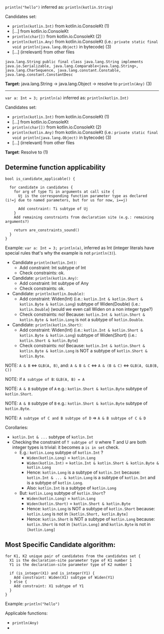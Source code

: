 `println("hello")` inferred as: `println(kotlin.String)`

Candidates set:
- `println(kotlin.Int)` from kotlin.io.ConsoleKt (1)
- [...] from kotlin.io.ConsoleKt
- `println(char[])` from kotlin.io.ConsoleKt (2)
- `println(kotlin.Any)` from kotlin.io.ConsoleKt (i.e.: `private static final void println(java.lang.Object)` in bytecode) (3)
- [...] (irrelevant) from other files


`java.lang.String`: `public final class java.lang.String implements java.io.Serializable, java.lang.Comparable<java.lang.String>, java.lang.CharSequence, java.lang.constant.Constable, java.lang.constant.ConstantDesc`


**Target:** java.lang.String -> java.lang.Object -> resolve to `println(Any)` (3)

---
`var a: Int = 3; println(a)` inferred as: `println(kotlin.Int)`

Candidates set:
- `println(kotlin.Int)` from kotlin.io.ConsoleKt (1)
- [...] from kotlin.io.ConsoleKt
- `println(char[])` from kotlin.io.ConsoleKt (2)
- `println(kotlin.Any)` from kotlin.io.ConsoleKt (i.e.: `private static final void println(java.lang.Object)` in bytecode) (3)
- [...] (irrelevant) from other files


**Target**: Resolve to (1)


## Determine function applicability

```
bool is_candidate_applicable() {

  for candidate in candidates {
    for arg of type Ti in arguments at call site {
      Uj is the corresponding function parameter type as declared (i!=j due to named parameters, but for us for now, i==j)

      Add constraint: Ti subtype of Uj
    }
    Add remaining constraints from declaration site (e.g.: remaining arguments?)

    return are_constraints_sound()
  }
}
```

Example: `var a: Int = 3; println(a)`, inferred as Int (integer literals have special rules that's why the example is not `println(3)`).

- Candidate `println(kotlin.Int)`: 
  + Add constraint: Int subtype of Int
  + Check constraints: ok.
- Candidate: `println(kotlin.Any)`:
  + Add constraint: Int subtype of Any
  + Check constraints: ok.
- Candidate: `println(kotlin.Double)`:
  + Add constraint: Widen(Int) (i.e.: `kotlin.Int & kotlin.Short & kotlin.Byte & kotlin.Long`) subtype of Widen(Double) (i.e.: `kotlin.Double`) (would we even call Widen on a non integer type?)
  + Check constraints: no! Because: `kotlin.Int & kotlin.Short & kotlin.Byte & kotlin.Long` is not a subtype of `kotlin.Double`.
- Candidate: `println(kotlin.Short)`:
  + Add constraint: Widen(Int) (i.e.: `kotlin.Int & kotlin.Short & kotlin.Byte & kotlin.Long`) subtype of Widen(Short) (i.e.: `kotlin.Short & kotlin.Byte`) 
  + Check constraints: no! Because: `kotlin.Int & kotlin.Short & kotlin.Byte & kotlin.Long` is NOT a subtype of `kotlin.Short & kotlin.Byte`. 



NOTE: `A & B` <=> `GLB(A, B)`, and: `A & B & C` <=> `A & (B & C)` <=> `GLB(A, GLB(B, C))`

NOTE: if `A subtype of B`: `GLB(A, B) = A`

NOTE: `A & B` subtype of `A` e.g.: `kotlin.Short & kotlin.Byte` subtype of `kotlin.Short`.

NOTE: `A & B` subtype of `B` e.g.: `kotlin.Short & kotlin.Byte` subtype of `kotlin.Byte`.

NOTE: `A subtype of C and B subtype of D` => `A & B subtype of C & D`


Corollaries:
- `kotlin.Int & ...` subtype of `kotlin.Int`
- Checking the constraint of `T subtype of U` where T and U are both integer types is trivial: it becomes a `is in set` check.
  + E.g.: `kotlin.Long` subtype of `kotlin.Int` ? 
    - `Widen(kotlin.Long)` = `kotlin.Long`
    - `Widen(kotlin.Int)` = `kotlin.Int & kotlin.Short & kotlin.Byte & kotlin.Long`
    - Hence: `kotlin.Long` is a subtype of `kotlin.Int` because: `kotlin.Int & ... & kotlin.Long` is a subtype of `kotlin.Int` and is a subtype of `kotlin.Long`.
    - Also: `kotlin.Int` is a subtype of `kotlin.Long`
  + But: `kotlin.Long` subtype of `kotlin.Short`?
    - `Widen(kotlin.Long)` = `kotlin.Long`
    - `Widen(kotlin.Short)` = `kotlin.Short & kotlin.Byte`
    - Hence: `kotlin.Long` is NOT a subtype of `kotlin.Short` because: `kotlin.Long` is not in `[kotlin.Short, kotlin.Byte]`
    - Hence: `kotlin.Short` is NOT a subtype of `kotlin.Long` because: `kotlin.Short` is not in `[kotlin.Long]` and `kotlin.Byte` is not in `[kotlin.Long]`



## Most Specific Candidate algorithm:

```
for K1, K2 unique pair of candidates from the candidates set {
  X1 is the declaration-site parameter type of K1 number 1
  Y1 is the declaration-site parameter type of K2 number 1

  if (is_integer(X1) and is_integer(Y1) {
    Add constraint: Widen(X1) subtype of Widen(Y1)
  } else {
    Add constraint: X1 subtype of Y1
  }
}
```

Example: `println("hello")`

Applicable functions:
- `println(Any)`
- 


